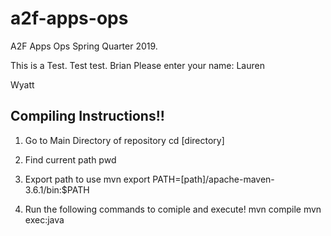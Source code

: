 # a2f-apps-ops
A2F Apps Ops Spring Quarter 2019.

This is a Test. Test test.
Brian
Please enter your name: 
Lauren

Wyatt


## Compiling Instructions!!

1. Go to Main Directory of repository
cd [directory]

2. Find current path
pwd

3. Export path to use mvn
export PATH=[path]/apache-maven-3.6.1/bin:$PATH

4. Run the following commands to comiple and execute!
mvn compile
mvn exec:java